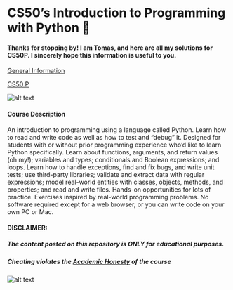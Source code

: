 # CS50’s Introduction to Programming with Python 🐍

#### Thanks for stopping by! I am Tomas, and here are all my solutions for CS50P. I sincerely hope this information is useful to you.

[General Information](https://www.harvardonline.harvard.edu/course/cs50s-introduction-programming-python)

[CS50 P](https://cs50.harvard.edu/python/2022/)


![alt text]([CS50P_pll.pn](https://www.google.com/imgres?q=cs50p&imgurl=https%3A%2F%2Fwww.harvardonline.harvard.edu%2Fsites%2Fdefault%2Ffiles%2F2022-10%2FCS50P_pll.png&imgrefurl=https%3A%2F%2Fwww.harvardonline.harvard.edu%2Fcourse%2Fcs50s-introduction-programming-python&docid=ijfle_zhufYrWM&tbnid=SwK_pySzwnATZM&vet=12ahUKEwjv_ZKFi-eHAxXSqpUCHV9uIbUQM3oECB0QAA..i&w=530&h=300&hcb=2&ved=2ahUKEwjv_ZKFi-eHAxXSqpUCHV9uIbUQM3oECB0QAA))

#### Course Description

An introduction to programming using a language called Python. Learn how to read and write code as well as how to test and “debug” it. Designed for students with or without prior programming experience who’d like to learn Python specifically. Learn about functions, arguments, and return values (oh my!); variables and types; conditionals and Boolean expressions; and loops. Learn how to handle exceptions, find and fix bugs, and write unit tests; use third-party libraries; validate and extract data with regular expressions; model real-world entities with classes, objects, methods, and properties; and read and write files. Hands-on opportunities for lots of practice. Exercises inspired by real-world programming problems. No software required except for a web browser, or you can write code on your own PC or Mac.


#### DISCLAIMER:
##### The content posted on this repository is ONLY for educational purposes.
##### Cheating violates the [Academic Honesty](https://cs50.harvard.edu/python/2022/honesty/) of the course


![alt text](CS50P-2.png)

